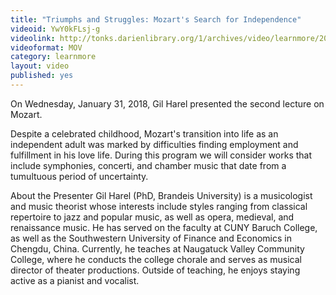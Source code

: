```yaml
---
title: "Triumphs and Struggles: Mozart's Search for Independence"
videoid: YwY0kFLsj-g
videolink: http://tonks.darienlibrary.org/1/archives/video/learnmore/20180131_mozart_for_youtube.mov
videoformat: MOV
category: learnmore
layout: video
published: yes
---
```


On Wednesday, January 31, 2018, Gil Harel presented the second lecture on Mozart. 

Despite a celebrated childhood, Mozart's transition into life as an independent adult was marked by difficulties finding employment and fulfillment in his love life. During this program we will consider works that include symphonies, concerti, and chamber music that date from a tumultuous period of uncertainty.

About the Presenter
Gil Harel (PhD, Brandeis University) is a musicologist and music theorist whose interests include styles ranging from classical repertoire to jazz and popular music, as well as opera, medieval, and renaissance music. He has served on the faculty at CUNY Baruch College, as well as the Southwestern University of Finance and Economics in Chengdu, China. Currently, he teaches at Naugatuck Valley Community College, where he conducts the college chorale and serves as musical director of theater productions. Outside of teaching, he enjoys staying active as a pianist and vocalist.
